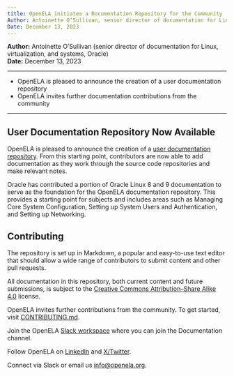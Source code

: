 ```yaml
---
title: OpenELA initiates a Documentation Repository for the Community
Author: Antoinette O’Sullivan, senior director of documentation for Linux, virtualization, and systems, Oracle
Date: December 13, 2023
---
```

__Author:__ Antoinette O’Sullivan (senior director of documentation for Linux, virtualization, and systems, Oracle) \
__Date:__ December 13, 2023

----
* OpenELA is pleased to announce the creation of a user documentation repository
* OpenELA invites further documentation contributions from the community
----

## **User Documentation Repository Now Available**

OpenELA is pleased to announce the creation of a [user documentation repository](https://github.com/openela/openela-documentation). From this starting point, contributors are now able to add documentation as they work through the source code repositories and make relevant notes.

Oracle has contributed a portion of Oracle Linux 8 and 9 documentation to serve as the foundation for the OpenELA documentation repository. This provides a starting point for subjects and includes areas such as Managing Core System Configuration, Setting up System Users and Authentication, and Setting up Networking.


## **Contributing**

The repository is set up in Markdown, a popular and easy-to-use text editor that should allow a wide range of contributors to submit content and other pull requests.

All documentation in this repository, both current content and future submissions, is subject to the [Creative Commons Attribution–Share Alike 4.0](https://creativecommons.org/licenses/by-sa/4.0/) license.

OpenELA invites further contributions from the community. To get started, visit  [CONTRIBUTING.md](https://github.com/openela/documentation/CONTRIBUTING.md). 

Join the OpenELA [Slack workspace](https://join.slack.com/t/openela/shared_invite/zt-216xfnouv-AXPgcLwQeCPzZvuLolczdg) where you can join the Documentation channel.

Follow OpenELA on [LinkedIn](https://www.linkedin.com/company/openela/) and [X/Twitter](https://twitter.com/OpenELAorg).

Connect via Slack or email us info@openela.org.
